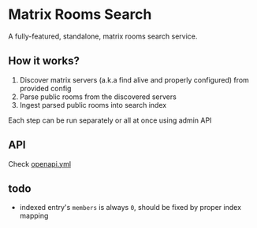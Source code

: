 # Matrix Rooms Search

A fully-featured, standalone, matrix rooms search service.

## How it works?

1. Discover matrix servers (a.k.a find alive and properly configured) from provided config
2. Parse public rooms from the discovered servers
3. Ingest parsed public rooms into search index

Each step can be run separately or all at once using admin API

## API

Check [openapi.yml](./openapi.yml)

## todo

* indexed entry's `members` is always `0`, should be fixed by proper index mapping
